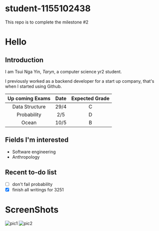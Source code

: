 # student-1155102438
This repo is to complete the milestone #2

# Hello
## Introduction
I am Tsui Nga Yin, *Taryn*, a computer science yr2 student. 

I previously worked as a backend developer for a start up company, that's when I started using Github. 

| Up coming Exams | Date | Expected Grade |
| :----------------------: | :-----: | :-----: |
| Data Structure | 29/4 | C|
| Probability | 2/5 |D|
| Ocean | 10/5 |B|

## Fields I'm interested
* Software engineering
* Anthropology

## Recent to-do list 
- [ ] don't fail probability 
- [X] finish all writings for 3251

# ScreenShots
![pic1](screenshot1.png)
![pic2](screenshot2.png)
